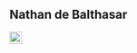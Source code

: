 [gmail]: mailto:nathandebalth@gmail.com

<h2>Nathan de Balthasar</h2>
<img align="left" alt="Cerpadzer | Email" width="22px" src="https://image.flaticon.com/icons/svg/732/732200.svg" />
